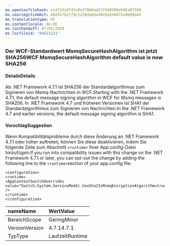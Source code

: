 ```yaml
---
ms.openlocfilehash: ccdf232d743c9e270b6ed21f698998eb95a97399
ms.sourcegitcommit: e02d17b2cf9c1258dadda4810a5e6072a0089aee
ms.translationtype: HT
ms.contentlocale: de-DE
ms.lasthandoff: 07/01/2020
ms.locfileid: "85621221"
---
```

### <a name="wcf-msmqsecurehashalgorithm-default-value-is-now-sha256"></a><span data-ttu-id="3a5d0-101">Der WCF-Standardwert MsmqSecureHashAlgorithm ist jetzt SHA256</span><span class="sxs-lookup"><span data-stu-id="3a5d0-101">WCF MsmqSecureHashAlgorithm default value is now SHA256</span></span>

#### <a name="details"></a><span data-ttu-id="3a5d0-102">Details</span><span class="sxs-lookup"><span data-stu-id="3a5d0-102">Details</span></span>

<span data-ttu-id="3a5d0-103">Ab .NET Framework 4.7.1 ist SHA256 der Standardalgorithmus zum Signieren von Msmq-Nachrichten in WCF.</span><span class="sxs-lookup"><span data-stu-id="3a5d0-103">Starting with the .NET Framework 4.7.1, the default message signing algorithm in WCF for Msmq messages is SHA256.</span></span> <span data-ttu-id="3a5d0-104">In .NET Framework 4.7 und früheren Versionen ist SHA1 der Standardalgorithmus zum Signieren von Nachrichten.</span><span class="sxs-lookup"><span data-stu-id="3a5d0-104">In the .NET Framework 4.7 and earlier versions, the default message signing algorithm is SHA1.</span></span>

#### <a name="suggestion"></a><span data-ttu-id="3a5d0-105">Vorschlag</span><span class="sxs-lookup"><span data-stu-id="3a5d0-105">Suggestion</span></span>

<span data-ttu-id="3a5d0-106">Wenn Kompatibilitätsprobleme durch diese Änderung an .NET Framework 4.7.1 oder höher auftreten, können Sie diese deaktivieren, indem Sie folgende Zeile zum Abschnitt <code>&lt;runtime&gt;</code> Ihrer App.config-Datei hinzufügen:</span><span class="sxs-lookup"><span data-stu-id="3a5d0-106">If you run into compatibility issues with this change on the .NET Framework 4.7.1 or later, you can opt-out the change by adding the following line to the <code>&lt;runtime&gt;</code>section of your app.config file:</span></span><pre><code class="lang-xml">&lt;configuration&gt;&#13;&#10;&lt;runtime&gt;&#13;&#10;&lt;AppContextSwitchOverrides value=&quot;Switch.System.ServiceModel.UseSha1InMsmqEncryptionAlgorithm=true&quot; /&gt;&#13;&#10;&lt;/runtime&gt;&#13;&#10;&lt;/configuration&gt;&#13;&#10;</code></pre>

| <span data-ttu-id="3a5d0-107">name</span><span class="sxs-lookup"><span data-stu-id="3a5d0-107">Name</span></span>    | <span data-ttu-id="3a5d0-108">Wert</span><span class="sxs-lookup"><span data-stu-id="3a5d0-108">Value</span></span>       |
|:--------|:------------|
| <span data-ttu-id="3a5d0-109">Bereich</span><span class="sxs-lookup"><span data-stu-id="3a5d0-109">Scope</span></span>   |<span data-ttu-id="3a5d0-110">Gering</span><span class="sxs-lookup"><span data-stu-id="3a5d0-110">Minor</span></span>|
|<span data-ttu-id="3a5d0-111">Version</span><span class="sxs-lookup"><span data-stu-id="3a5d0-111">Version</span></span>|<span data-ttu-id="3a5d0-112">4.7.1</span><span class="sxs-lookup"><span data-stu-id="3a5d0-112">4.7.1</span></span>|
|<span data-ttu-id="3a5d0-113">Typ</span><span class="sxs-lookup"><span data-stu-id="3a5d0-113">Type</span></span>|<span data-ttu-id="3a5d0-114">Laufzeit</span><span class="sxs-lookup"><span data-stu-id="3a5d0-114">Runtime</span></span>|
